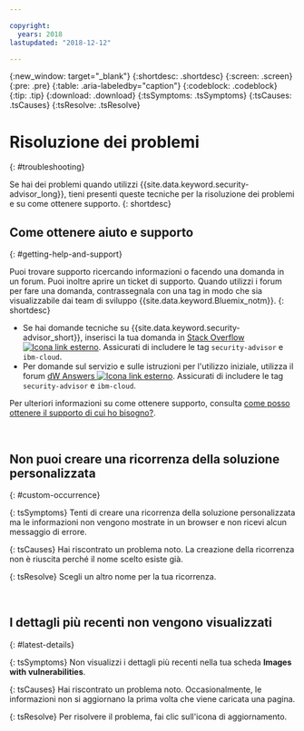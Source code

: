 ```yaml
---

copyright:
  years: 2018
lastupdated: "2018-12-12"

---
```


{:new_window: target="_blank"}
{:shortdesc: .shortdesc}
{:screen: .screen}
{:pre: .pre}
{:table: .aria-labeledby="caption"}
{:codeblock: .codeblock}
{:tip: .tip}
{:download: .download}
{:tsSymptoms: .tsSymptoms}
{:tsCauses: .tsCauses}
{:tsResolve: .tsResolve}

# Risoluzione dei problemi
{: #troubleshooting}

Se hai dei problemi quando utilizzi {{site.data.keyword.security-advisor_long}}, tieni presenti queste tecniche per la risoluzione dei problemi e su come ottenere supporto.
{: shortdesc}


## Come ottenere aiuto e supporto
{: #getting-help-and-support}



Puoi trovare supporto ricercando informazioni o facendo una domanda in un forum. Puoi inoltre aprire un ticket di supporto. Quando utilizzi i forum per fare una domanda, contrassegnala con una tag in modo che sia visualizzabile dai team di sviluppo {{site.data.keyword.Bluemix_notm}}.
{: shortdesc}

* Se hai domande tecniche su {{site.data.keyword.security-advisor_short}}, inserisci la tua domanda in <a href="http://stackoverflow.com/search?q=ibm+" target="_blank">Stack Overflow <img src="../../icons/launch-glyph.svg" alt="Icona link esterno"></a>. Assicurati di includere le tag `security-advisor` e `ibm-cloud`.
* Per domande sul servizio e sulle istruzioni per l'utilizzo iniziale, utilizza il forum <a href="https://developer.ibm.com/answers/search.html?f=&type=question&redirect=search%2Fsearch&sort=relevance&q=appid%20[bluemix]" target="_blank">dW Answers <img src="../../icons/launch-glyph.svg" alt="Icona link esterno"></a>. Assicurati di includere le tag `security-advisor` e `ibm-cloud`.

Per ulteriori informazioni su come ottenere supporto, consulta [come posso ottenere il supporto di cui ho bisogno?](/docs/get-support/howtogetsupport.html#getting-customer-support).

</br>

## Non puoi creare una ricorrenza della soluzione personalizzata
{: #custom-occurrence}

{: tsSymptoms}
Tenti di creare una ricorrenza della soluzione personalizzata ma le informazioni non vengono mostrate in un browser e non ricevi alcun messaggio di errore.

{: tsCauses}
Hai riscontrato un problema noto. La creazione della ricorrenza non è riuscita perché il nome scelto esiste già.

{: tsResolve}
Scegli un altro nome per la tua ricorrenza.

</br>

## I dettagli più recenti non vengono visualizzati
{: #latest-details}

{: tsSymptoms}
Non visualizzi i dettagli più recenti nella tua scheda **Images with vulnerabilities**.

{: tsCauses}
Hai riscontrato un problema noto. Occasionalmente, le informazioni non si aggiornano la prima volta che viene caricata una pagina.

{: tsResolve}
Per risolvere il problema, fai clic sull'icona di aggiornamento.
